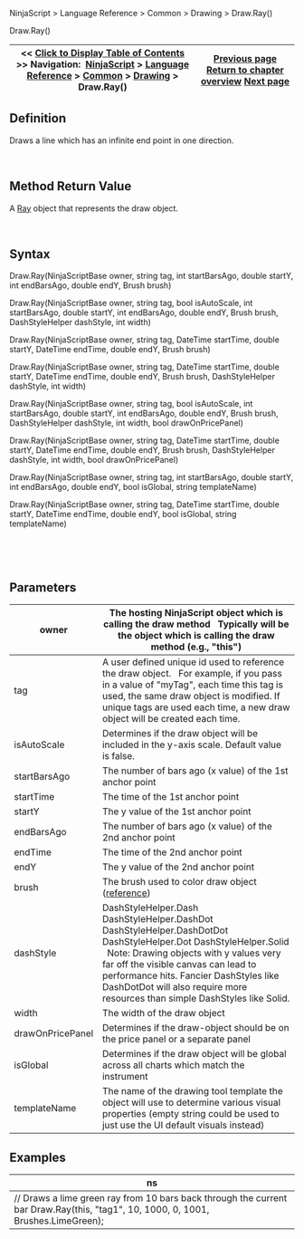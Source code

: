 ﻿


NinjaScript \> Language Reference \> Common \> Drawing \> Draw.Ray()






















Draw.Ray()







| \<\< [Click to Display Table of Contents](draw_ray.md) \>\> **Navigation:**     [NinjaScript](ninjascript-1.md) \> [Language Reference](language_reference_wip-1.md) \> [Common](common-1.md) \> [Drawing](drawing-1.md) \> Draw.Ray() | [Previous page](polygon-1.md) [Return to chapter overview](drawing-1.md) [Next page](ray-1.md) |
| --- | --- |











## Definition


Draws a line which has an infinite end point in one direction.


 


## Method Return Value


A [Ray](ray-1.md) object that represents the draw object.


 


## Syntax


Draw.Ray(NinjaScriptBase owner, string tag, int startBarsAgo, double startY, int endBarsAgo, double endY, Brush brush)  

Draw.Ray(NinjaScriptBase owner, string tag, bool isAutoScale, int startBarsAgo, double startY, int endBarsAgo, double endY, Brush brush, DashStyleHelper dashStyle, int width)  

Draw.Ray(NinjaScriptBase owner, string tag, DateTime startTime, double startY, DateTime endTime, double endY, Brush brush)  

Draw.Ray(NinjaScriptBase owner, string tag, DateTime startTime, double startY, DateTime endTime, double endY, Brush brush, DashStyleHelper dashStyle, int width)  

Draw.Ray(NinjaScriptBase owner, string tag, bool isAutoScale, int startBarsAgo, double startY, int endBarsAgo, double endY, Brush brush, DashStyleHelper dashStyle, int width, bool drawOnPricePanel)  

Draw.Ray(NinjaScriptBase owner, string tag, DateTime startTime, double startY, DateTime endTime, double endY, Brush brush, DashStyleHelper dashStyle, int width, bool drawOnPricePanel)  

Draw.Ray(NinjaScriptBase owner, string tag, int startBarsAgo, double startY, int endBarsAgo, double endY, bool isGlobal, string templateName)  

Draw.Ray(NinjaScriptBase owner, string tag, DateTime startTime, double startY, DateTime endTime, double endY, bool isGlobal, string templateName)


   

 


## Parameters




| owner | The hosting NinjaScript object which is calling the draw method   Typically will be the object which is calling the draw method (e.g., "this") |
| --- | --- |
| tag | A user defined unique id used to reference the draw object.    For example, if you pass in a value of "myTag", each time this tag is used, the same draw object is modified. If unique tags are used each time, a new draw object will be created each time. |
| isAutoScale | Determines if the draw object will be included in the y\-axis scale. Default value is false. |
| startBarsAgo | The number of bars ago (x value) of the 1st anchor point |
| startTime | The time of the 1st anchor point |
| startY | The y value of the 1st anchor point |
| endBarsAgo | The number of bars ago (x value) of the 2nd anchor point |
| endTime | The time of the 2nd anchor point |
| endY | The y value of the 2nd anchor point |
| brush | The brush used to color draw object ([reference](https://msdn.microsoft.com/en-us/library/system.windows.media.brushes%28v=vs.110%29.aspx)) |
| dashStyle | DashStyleHelper.Dash  DashStyleHelper.DashDot  DashStyleHelper.DashDotDot  DashStyleHelper.Dot  DashStyleHelper.Solid    Note: Drawing objects with y values very far off the visible canvas can lead to performance hits. Fancier DashStyles like DashDotDot will also require more resources than simple DashStyles like Solid. |
| width | The width of the draw object |
| drawOnPricePanel | Determines if the draw\-object should be on the price panel or a separate panel |
| isGlobal | Determines if the draw object will be global across all charts which match the instrument |
| templateName | The name of the drawing tool template the object will use to determine various visual properties (empty string could be used to just use the UI default visuals instead) |



## 


## 


## Examples




| ns |
| --- |
| // Draws a lime green ray from 10 bars back through the current bar Draw.Ray(this, "tag1", 10, 1000, 0, 1001, Brushes.LimeGreen); |









